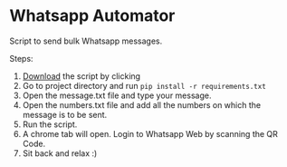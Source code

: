 # Whatsapp Automator
Script to send bulk Whatsapp messages.

Steps:
1. [Download](https://github.com/sparshsingh21/whatsapp-automator/archive/refs/heads/main.zip) the script by clicking 
2. Go to project directory and run ```pip install -r requirements.txt```
3. Open the message.txt file and type your message.
4. Open the numbers.txt file and add all the numbers on which the message is to be sent.
5. Run the script.
6. A chrome tab will open. Login to Whatsapp Web by scanning the QR Code.
7. Sit back and relax :) 
